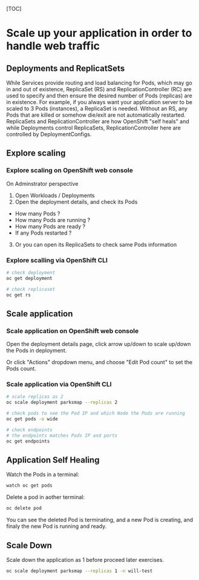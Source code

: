 [TOC]

# Scale up your application in order to handle web traffic

## Deployments and ReplicatSets

While Services provide routing and load balancing for Pods, which may go in and out of existence, ReplicaSet (RS) and ReplicationController (RC) are used to specify and then ensure the desired number of Pods (replicas) are in existence. For example, if you always want your application server to be scaled to 3 Pods (instances), a ReplicaSet is needed. Without an RS, any Pods that are killed or somehow die/exit are not automatically restarted. ReplicaSets and ReplicationController are how OpenShift "self heals" and while Deployments control ReplicaSets, ReplicationController here are controlled by DeploymentConfigs.



## Explore scaling

### Explore scaling on OpenShift web console

On Adminstrator perspective
1. Open Workloads / Deployments
2. Open the deployment details, and check its Pods
- How many Pods ?
- How many Pods are running ?
- How many Pods are ready ?
- If any Pods restarted ?
3. Or you can open its ReplicaSets to check same Pods information



### Explore scalling via OpenShift CLI

```bash
# check deployment
oc get deployment

# check replicaset
oc get rs
```



## Scale application

### Scale application on OpenShift web console

Open the deployment details page, click arrow up/down to scale up/down the Pods in deployment.

Or click "Actions" dropdown menu, and choose "Edit Pod count" to set the Pods count.



### Scale application via OpenShift CLI

```bash
# scale replicas as 2
oc scale deployment parksmap --replicas 2

# check pods to see the Pod IP and which Node the Pods are running
oc get pods -o wide

# check endpoints
# the endpoints matches Pods IP and ports
oc get endpoints
```



## Application Self Healing

Watch the Pods in a terminal:

```bash
watch oc get pods
```



Delete a pod in aother terminal:

```bash
oc delete pod 
```



You can see the deleted Pod is terminating, and a new Pod is creating, and finaly the new Pod is running and ready.



## Scale Down

Scale down the application as 1 before proceed later exercises.

```bash
oc scale deployment parksmap --replicas 1 -n will-test
```

